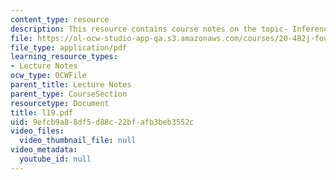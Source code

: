 ```yaml
---
content_type: resource
description: This resource contains course notes on the topic- Inference and Statistics.
file: https://ol-ocw-studio-app-qa.s3.amazonaws.com/courses/20-482j-foundations-of-algorithms-and-computational-techniques-in-systems-biology-spring-2006/9efcb9a88df5d88c22bfafb3beb3552c_l19.pdf
file_type: application/pdf
learning_resource_types:
- Lecture Notes
ocw_type: OCWFile
parent_title: Lecture Notes
parent_type: CourseSection
resourcetype: Document
title: l19.pdf
uid: 9efcb9a8-8df5-d88c-22bf-afb3beb3552c
video_files:
  video_thumbnail_file: null
video_metadata:
  youtube_id: null
---
```

